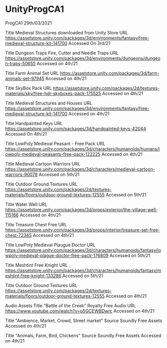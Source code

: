 # UnityProgCA1
ProgCA1
29th/03/2021

Title
Medieval Structures downloaded from Unity Store 
URL
https://assetstore.unity.com/packages/3d/environments/fantasy/free-medieval-structure-kit-141700
Accessed On 3rd/21

Title
Dungeon Traps Fire, Cutter and Needle Traps
URL
https://assetstore.unity.com/packages/3d/environments/dungeons/dungeon-traps-50655
Accessed on 4th/21

Title
Farm Animal Set
URL
https://assetstore.unity.com/packages/3d/farm-animals-set-97945
Accessed on 4th/21

Title
SkyBox Pack 
URL
https://assetstore.unity.com/packages/2d/textures-materials/sky/free-hdr-skyboxes-pack-175525
Accessed on 4th/21

Title
Medieval Structures and Houses
URL
https://assetstore.unity.com/packages/3d/environments/fantasy/free-medieval-structure-kit-141700
Accessed on 4th/21

Title
Handpainted Keys
URL
https://assetstore.unity.com/packages/3d/handpainted-keys-42044
Accessed On 4th/21

Title
LowPoly Medieval Peasant - Free Pack
URL
https://assetstore.unity.com/packages/3d/characters/humanoids/humans/lowpoly-medieval-peasants-free-pack-122225
Accessed on 4th/21

Title
Medieval Cartoon Warriors
URL
https://assetstore.unity.com/packages/3d/characters/medieval-cartoon-warriors-90079
Accessed on 5th/21

Title
Outdoor Ground Textures
URL
https://assetstore.unity.com/packages/2d/textures-materials/floors/outdoor-ground-textures-12555
Accessed on 5th/21

Title
Water Well
URL
https://assetstore.unity.com/packages/3d/props/exterior/the-village-well-115166
Accessed on 4th/21

Title
Treasure Chest Free
URL
https://assetstore.unity.com/packages/3d/props/interior/treasure-set-free-chest-72345
Accessed on 4th/21

Title
LowPoly Medieval Plaugue Doctor
URL
https://assetstore.unity.com/packages/3d/characters/humanoids/fantasy/lowpoly-medieval-plague-doctor-free-pack-176809
Accessed on 5th/21

Title
Meshtint Free Knight
URL
https://assetstore.unity.com/packages/3d/characters/humanoids/fantasy/meshtint-free-knight-133286
Accessed on 5th/21

Title
Outdoor Ground Textures
URL
https://assetstore.unity.com/packages/2d/textures-materials/floors/outdoor-ground-textures-12555
Accessed on 4th/21


Audio Assets 
Title
"Battle of the Creek" Royalty Free Audio
URL
https://www.youtube.com/watch?v=p5GCEWBDwrc
Accessed on 4th/21

Title
"Ambience, Market, Crowd, Street market"
Source
Soundly Free Assets 
Accessed on 4th/21

Title
"Animals, Farm, Bird, Chickens"
Source
Soundly Free Assets
Accessed on 4th/21
